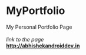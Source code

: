 # MyPortfolio
My Personal Portfolio Page <br/> <br/>_link to the page_ <br/>
**http://abhishekandroiddev.in**

